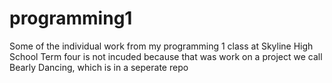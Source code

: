 # programming1
Some of the individual work from my programming 1 class at Skyline High School
Term four is not incuded because that was work on a project we call Bearly Dancing,
which is in a seperate repo
